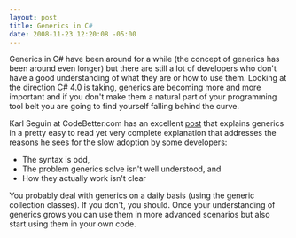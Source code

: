```yaml
---
layout: post
title: Generics in C#
date: 2008-11-23 12:20:08 -05:00
---
```


Generics in C# have been around for a while (the concept of generics has been around even longer) but there are still a lot of developers who don't have a good understanding of what they are or how to use them. Looking at the direction C# 4.0 is taking, generics are becoming more and more important and if you don't make them a natural part of your programming tool belt you are going to find yourself falling behind the curve.

Karl Seguin at CodeBetter.com has an excellent [post](http://codebetter.com/blogs/karlseguin/archive/2008/11/21/back-to-basics-generics.aspx) that explains generics in a pretty easy to read yet very complete explanation that addresses the reasons he sees for the slow adoption by some developers:

*   The syntax is odd, 
*   The problem generics solve isn't well understood, and 
*   How they actually work isn't clear  

You probably deal with generics on a daily basis (using the generic collection classes). If you don't, you should. Once your understanding of generics grows you can use them in more advanced scenarios but also start using them in your own code.
